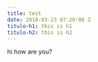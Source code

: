 ```yaml
---
title: test
date: 2018-03-23 07:29:00 Z
titulo-h1: this is h1
titulo-h2: this is h2
---
```


hi how are you?